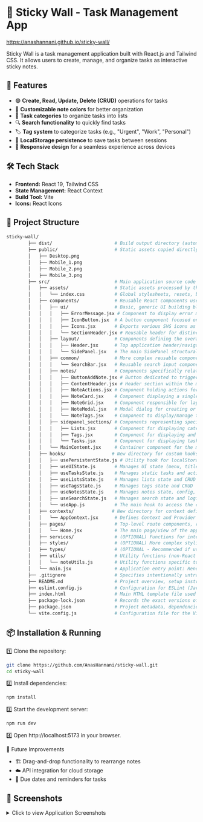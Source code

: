 # 📝 Sticky Wall - Task Management App  

https://anashannani.github.io/sticky-wall/

Sticky Wall is a task management application built with React.js and Tailwind CSS. It allows users to create, manage, and organize tasks as interactive sticky notes.

## 🚀 Features  

- 🟢 **Create, Read, Update, Delete (CRUD)** operations for tasks  
- 🎨 **Customizable note colors** for better organization  
- 📂 **Task categories** to organize tasks into lists  
- 🔍 **Search functionality** to quickly find tasks  
- 🏷️ **Tag system** to categorize tasks (e.g., "Urgent", "Work", "Personal")  
- 💾 **LocalStorage persistence** to save tasks between sessions  
- 📱 **Responsive design** for a seamless experience across devices  

## 🛠️ Tech Stack  

- **Frontend:** React 19, Tailwind CSS  
- **State Management:** React Context
- **Build Tool:** Vite  
- **Icons:** React Icons  

## 📂 Project Structure  
```sh
sticky-wall/ 
        ├── dist/                       # Build output directory (automatically generated by Vite)
        ├── public/                     # Static assets copied directly to dist root (e.g., favicon.ico, robots.txt)
        │   ├── Desktop.png             
        │   ├── Mobile_1.png           
        │   ├── Mobile_2.png         
        │   ├── Mobile_3.png         
        ├── src/                        # Main application source code
        │   ├── assets/                 # Static assets processed by the build tool (images, fonts, global CSS)
        │   │   └── index.css           # Global stylesheets, resets, base styles
        │   ├── components/             # Reusable React components used across the application
        │   │   ├── ui/                 # Basic, generic UI building blocks (often stateless, presentational)
        │   │   │   ├── ErrorMessage.jsx # Component to display error messages uniformly
        │   │   │   ├── IconButton.jsx  # A button component focused on displaying an icon
        │   │   │   ├── Icons.jsx       # Exports various SVG icons as React components (or a similar icon system)
        │   │   │   └── SectionHeader.jsx # Reusable header for distinct content sections
        │   │   ├── layout/             # Components defining the overall page structure and layout
        │   │   │   ├── Header.jsx      # Top application header/navigation bar
        │   │   │   └── SidePanel.jsx   # The main SidePanel structural component and logic container
        │   │   ├── common/             # More complex reusable components, potentially with state or specific logic
        │   │   │   └── SearchBar.jsx   # Reusable search input component with its logic
        │   │   ├── notes/              # Components specifically related to the 'Notes' feature
        │   │   │   ├── ButtonAddNote.jsx # Button dedicated to triggering the 'add note' action
        │   │   │   ├── ContentHeader.jsx # Header section within the main notes content area
        │   │   │   ├── NoteActions.jsx # Component holding actions for a note (edit, delete, etc.)
        │   │   │   ├── NoteCard.jsx    # Component displaying a single note preview/summary
        │   │   │   ├── NoteGrid.jsx    # Component responsible for laying out NoteCards in a grid
        │   │   │   ├── NoteModal.jsx   # Modal dialog for creating or editing a note
        │   │   │   └── NoteTags.jsx    # Component to display/manage tags associated with a note
        │   │   ├── sidepanel_sections/ # Components representing specific sections within the SidePanel feature
        │   │   │   ├── Lists.jsx       # Component for displaying categorized lists in the SidePanel
        │   │   │   ├── Tags.jsx        # Component for displaying and filtering by tags in the SidePanel
        │   │   │   └── Tasks.jsx       # Component for displaying tasks or similar items in the SidePanel
        │   │   └── MainContent.jsx     # Container component for the main content area (likely holds NoteGrid, ContentHeader)
        │   ├── hooks/                 # New directory for custom hooks
        │   │   ├── usePersistentState.js # Utility hook for localStorage
        │   │   ├── useUIState.js       # Manages UI state (menu, title)
        │   │   ├── useTasksState.js    # Manages static tasks and active task
        │   │   ├── useListsState.js    # Manages lists state and CRUD
        │   │   ├── useTagsState.js     # Manages tags state and CRUD
        │   │   ├── useNotesState.js    # Manages notes state, config, and CRUD
        │   │   ├── useSearchState.js   # Manages search state and logic
        │   │   └── useApp.js           # The main hook to access the combined context
        │   ├── contexts/              # New directory for context definitions
        │   │   └── AppContext.jsx      # Defines Context and Provider
        │   ├── pages/                  # Top-level route components, representing distinct application screens/views
        │   │   └── Home.jsx            # The main page/view of the application (renders layout, main content, etc.)
        │   ├── services/               # (OPTIONAL) Functions for interacting with external APIs or backend services
        │   ├── styles/                 # (OPTIONAL) More complex styling organization (e.g., CSS Modules, themes, base styles)
        │   ├── types/                  # (OPTIONAL - Recommended if using TypeScript) TypeScript type definitions and interfaces
        │   ├── utils/                  # Utility functions (non-React specific helpers: formatting, validation, etc.)
        │   │   └── noteUtils.js        # Utility functions specific to note data manipulation (consider .js if no JSX/hooks inside)
        │   └── main.jsx                # Application entry point: Renders the root component, sets up routing, providers, etc.
        ├── .gitignore                  # Specifies intentionally untracked files that Git should ignore (e.g., node_modules, dist, .env)
        ├── README.md                   # Project overview, setup instructions, contribution guidelines, etc.
        ├── eslint.config.js            # Configuration for ESLint (JavaScript/JSX linter)
        ├── index.html                  # Main HTML template file used by Vite during development and build
        ├── package-lock.json           # Records the exact versions of dependencies installed (ensures reproducible builds)
        ├── package.json                # Project metadata, dependencies, scripts (build, dev, test, lint)
        └── vite.config.js              # Configuration file for the Vite build tool
```

## 📦 Installation & Running  

1️⃣ Clone the repository:  
```sh
git clone https://github.com/AnasHannani/sticky-wall.git
cd sticky-wall
```
2️⃣ Install dependencies:
```sh
npm install
```
3️⃣ Start the development server:
```sh
npm run dev
```
4️⃣ Open http://localhost:5173 in your browser.

📝 Future Improvements
- 🏗️ Drag-and-drop functionality to rearrange notes
- ☁️ API integration for cloud storage
- 📅 Due dates and reminders for tasks

## 📸 Screenshots

<details>
<summary>Click to view Application Screenshots</summary>

### Desktop View
![Desktop view of the Sticky Wall application](public/Desktop.png)
*Main application interface on desktop*

---

### Mobile Views
![Mobile view 1 - Main Grid](public/Mobile_1.png)     
*Side panel navigation on mobile*       

![Mobile view 2 - Side Panel](public/Mobile_2.png)         
*Main notes grid on mobile* 

![Mobile view 3 - Note Modal](public/Mobile_3.png)        
*Editing or creating a note on mobile*

</details>
